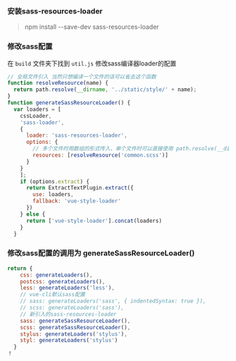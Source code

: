 ### 安装sass-resources-loader

> npm install --save-dev sass-resources-loader

### 修改sass配置

在 `build` 文件夹下找到 `util.js` 修改sass编译器loader的配置

```js
// 全局文件引入 当然只想编译一个文件的话可以省去这个函数
function resolveResource(name) {
  return path.resolve(__dirname, '../static/style/' + name);
}
function generateSassResourceLoader() {
  var loaders = [
    cssLoader,
    'sass-loader',
    {
      loader: 'sass-resources-loader',
      options: {
        // 多个文件时用数组的形式传入，单个文件时可以直接使用 path.resolve(__dirname, '../static/style/common.scss'
        resources: [resolveResource('common.scss')]  
      }
    }
    ];
    if (options.extract) {
      return ExtractTextPlugin.extract({
        use: loaders,
        fallback: 'vue-style-loader'
      })
    } else {
      return ['vue-style-loader'].concat(loaders)
    }
  }
```

### 修改sass配置的调用为 generateSassResourceLoader()

```js
return {
    css: generateLoaders(),
    postcss: generateLoaders(),
    less: generateLoaders('less'),
    // vue-cli默认sass配置
    // sass: generateLoaders('sass', { indentedSyntax: true }), 
    // scss: generateLoaders('sass'),
    // 新引入的sass-resources-loader
    sass: generateSassResourceLoader(),
    scss: generateSassResourceLoader(),
    stylus: generateLoaders('stylus'),
    styl: generateLoaders('stylus')
  }
！
```

